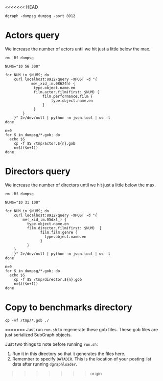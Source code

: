 <<<<<<< HEAD
```shell
dgraph -dumpsg dumpsg -port 8912
```

# Actors query

We increase the number of actors until we hit just a little below the max.

```shell
rm -Rf dumpsg

NUMS="10 56 300"

for NUM in $NUMS; do
	curl localhost:8912/query -XPOST -d "{
	        me(_xid_:m.08624h) {
	         type.object.name.en
	         film.actor.film(first: $NUM) {
	             film.performance.film {
	                 type.object.name.en
	             }
	         }
	    }
	}" 2>/dev/null | python -m json.tool | wc -l
done

n=0
for S in dumpsg/*.gob; do
  echo $S
	cp -f $S /tmp/actor.${n}.gob
	n=$(($n+1))
done
```

# Directors query

We increase the number of directors until we hit just a little below the max.

```shell
rm -Rf dumpsg

NUMS="10 31 100"

for NUM in $NUMS; do
	curl localhost:8912/query -XPOST -d "{
        me(_xid_:m.05dxl_) {
          type.object.name.en
          film.director.film(first: $NUM)  {
                film.film.genre {
                  type.object.name.en
                }
          }
    }
	}" 2>/dev/null | python -m json.tool | wc -l
done

n=0
for S in dumpsg/*.gob; do
  echo $S
	cp -f $S /tmp/director.${n}.gob
	n=$(($n+1))
done
```

# Copy to benchmarks directory

```shell
cp -vf /tmp/*.gob ./
```
=======
Just run `run.sh` to regenerate these gob files. These gob files are just
serialized SubGraph objects.

Just two things to note before running `run.sh`:

1. Run it in this directory so that it generates the files here.
1. Remember to specify `DATADIR`. This is the location of your posting list data after running `dgraphloader`.
>>>>>>> origin
